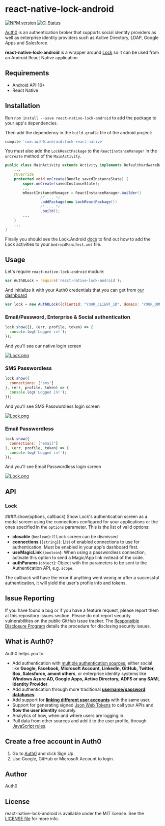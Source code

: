 # react-native-lock-android

[![NPM version][npm-image]][npm-url]
[![CI Status][travis-image]][travis-url]

[Auth0](https://auth0.com) is an authentication broker that supports social identity providers as well as enterprise identity providers such as Active Directory, LDAP, Google Apps and Salesforce.

**react-native-lock-android** is a wrapper around [Lock](https://github.com/auth0/Lock.Android) so it can be used from an Android React Native application

## Requirements

* Android API 16+ 
* React Native

## Installation

Run `npm install --save react-native-lock-android` to add the package to your app's dependencies.

Then add the dependency in the `build.gradle` file of the android project:

```gradle
compile 'com.auth0.android:lock-react-native'
```

You must also add the `LockReactPackage` to the `ReactInstanceManager` in the `onCreate` method of the `MainActivity`.

```java
public class MainActivity extends Activity implements DefaultHardwareBackBtnHandler {
    ...
    @Override
    protected void onCreate(Bundle savedInstanceState) {
        super.onCreate(savedInstanceState);
        ...
        mReactInstanceManager = ReactInstanceManager.builder()
                /* ... */
                .addPackage(new LockReactPackage())
                /* ... */
                .build();
        ...
    }
    ...
}
```

Finally you should see the Lock.Android [docs](https://github.com/auth0/Lock.Android) to find out how to add the Lock activities to your `AndroidManifest.xml` file.

## Usage

Let's require `react-native-lock-android` module:

```js
var Auth0Lock = require('react-native-lock-android');
```

And initialize it with your Auth0 credentials that you can get from [our dashboard](https://app.auth0.com/#/applications)

```js
var lock = new Auth0Lock({clientId: "YOUR_CLIENT_ID", domain: "YOUR_DOMAIN"});
```

### Email/Password, Enterprise & Social authentication

```js
lock.show({}, (err, profile, token) => {
  console.log('Logged in!');
});
```

And you'll see our native login screen

[![Lock.png](https://cdn.auth0.com/mobile-sdk-lock/lock-android-default.png)](https://auth0.com)

### SMS Passwordless

```js
lock.show({
  connections: ["sms"]
}, (err, profile, token) => {
  console.log('Logged in!');
});
```
And you'll see SMS Passwordless login screen

[![Lock.png](https://cdn.auth0.com/mobile-sdk-lock/lock-android-pwdless-sms.png)](https://auth0.com)

### Email Passwordless

```js
lock.show({
  connections: ["email"]
}, (err, profile, token) => {
  console.log('Logged in!');
});
```
And you'll see Email Passwordless login screen

[![Lock.png](https://cdn.auth0.com/mobile-sdk-lock/lock-android-pwdless-email.png)](https://auth0.com)

## API

### Lock

####.show(options, callback)
Show Lock's authentication screen as a modal screen using the connections configured for your applications or the ones specified in the `options` parameter. This is the list of valid options:

* **closable** (`boolean`): If Lock screen can be dismissed
* **connections** (`[string]`): List of enabled connections to use for authentication. Must be enabled in your app's dashboard first.
* **useMagicLink** (`boolean`): When using a passwordless connection, activate this option to send a Magic/App link instead of the code.
* **authParams** (`object`): Object with the parameters to be sent to the Authentication API, e.g. `scope`.

The callback will have the error if anything went wrong or after a successful authentication, it will yield the user's profile info and tokens.

## Issue Reporting

If you have found a bug or if you have a feature request, please report them at this repository issues section. Please do not report security vulnerabilities on the public GitHub issue tracker. The [Responsible Disclosure Program](https://auth0.com/whitehat) details the procedure for disclosing security issues.

## What is Auth0?

Auth0 helps you to:

* Add authentication with [multiple authentication sources](https://docs.auth0.com/identityproviders), either social like **Google, Facebook, Microsoft Account, LinkedIn, GitHub, Twitter, Box, Salesforce, amont others**, or enterprise identity systems like **Windows Azure AD, Google Apps, Active Directory, ADFS or any SAML Identity Provider**.
* Add authentication through more traditional **[username/password databases](https://docs.auth0.com/mysql-connection-tutorial)**.
* Add support for **[linking different user accounts](https://docs.auth0.com/link-accounts)** with the same user.
* Support for generating signed [Json Web Tokens](https://docs.auth0.com/jwt) to call your APIs and **flow the user identity** securely.
* Analytics of how, when and where users are logging in.
* Pull data from other sources and add it to the user profile, through [JavaScript rules](https://docs.auth0.com/rules).

## Create a free account in Auth0

1. Go to [Auth0](https://auth0.com) and click Sign Up.
2. Use Google, GitHub or Microsoft Account to login.

## Author

Auth0

## License

react-native-lock-android is available under the MIT license. See the [LICENSE file](LICENSE) for more info.

<!-- Variables -->
[npm-image]: https://img.shields.io/npm/v/react-native-lock-android.svg?style=flat
[npm-url]: https://npmjs.org/package/react-native-lock-android
[travis-image]: http://img.shields.io/travis/auth0/react-native-lock-android.svg?style=flat
[travis-url]: https://travis-ci.org/auth0/react-native-lock-android
